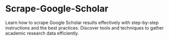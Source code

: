 # Scrape-Google-Scholar
Learn how to scrape Google Scholar results effectively with step-by-step instructions and the best practices. Discover tools and techniques to gather academic research data efficiently.
